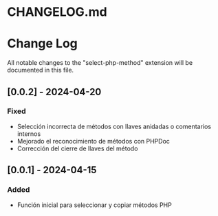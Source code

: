 # CHANGELOG.md
# Change Log

All notable changes to the "select-php-method" extension will be documented in this file.

## [0.0.2] - 2024-04-20

### Fixed
- Selección incorrecta de métodos con llaves anidadas o comentarios internos
- Mejorado el reconocimiento de métodos con PHPDoc
- Corrección del cierre de llaves del método

## [0.0.1] - 2024-04-15

### Added
- Función inicial para seleccionar y copiar métodos PHP